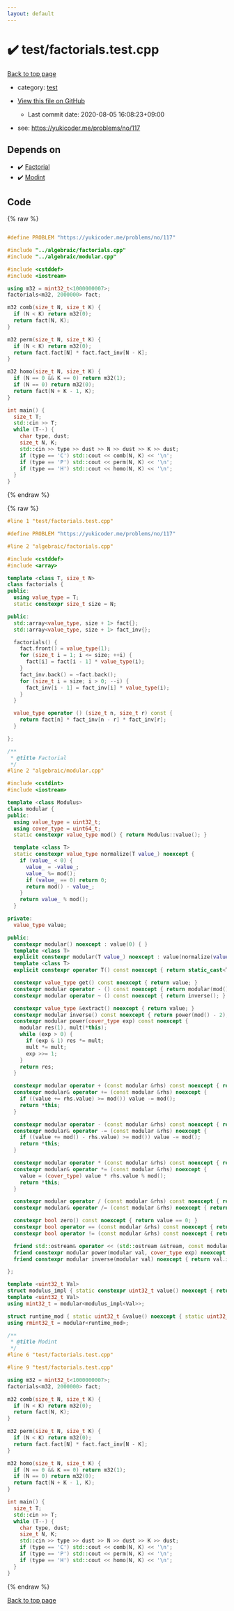 ```yaml
---
layout: default
---
```


<!-- mathjax config similar to math.stackexchange -->
<script type="text/javascript" async
  src="https://cdnjs.cloudflare.com/ajax/libs/mathjax/2.7.5/MathJax.js?config=TeX-MML-AM_CHTML">
</script>
<script type="text/x-mathjax-config">
  MathJax.Hub.Config({
    TeX: { equationNumbers: { autoNumber: "AMS" }},
    tex2jax: {
      inlineMath: [ ['$','$'] ],
      processEscapes: true
    },
    "HTML-CSS": { matchFontHeight: false },
    displayAlign: "left",
    displayIndent: "2em"
  });
</script>

<script type="text/javascript" src="https://cdnjs.cloudflare.com/ajax/libs/jquery/3.4.1/jquery.min.js"></script>
<script src="https://cdn.jsdelivr.net/npm/jquery-balloon-js@1.1.2/jquery.balloon.min.js" integrity="sha256-ZEYs9VrgAeNuPvs15E39OsyOJaIkXEEt10fzxJ20+2I=" crossorigin="anonymous"></script>
<script type="text/javascript" src="../../assets/js/copy-button.js"></script>
<link rel="stylesheet" href="../../assets/css/copy-button.css" />


# :heavy_check_mark: test/factorials.test.cpp

<a href="../../index.html">Back to top page</a>

* category: <a href="../../index.html#098f6bcd4621d373cade4e832627b4f6">test</a>
* <a href="{{ site.github.repository_url }}/blob/master/test/factorials.test.cpp">View this file on GitHub</a>
    - Last commit date: 2020-08-05 16:08:23+09:00


* see: <a href="https://yukicoder.me/problems/no/117">https://yukicoder.me/problems/no/117</a>


## Depends on

* :heavy_check_mark: <a href="../../library/algebraic/factorials.cpp.html">Factorial</a>
* :heavy_check_mark: <a href="../../library/algebraic/modular.cpp.html">Modint</a>


## Code

<a id="unbundled"></a>
{% raw %}
```cpp

#define PROBLEM "https://yukicoder.me/problems/no/117"

#include "../algebraic/factorials.cpp"
#include "../algebraic/modular.cpp"

#include <cstddef>
#include <iostream>

using m32 = mint32_t<1000000007>;
factorials<m32, 2000000> fact;

m32 comb(size_t N, size_t K) {
  if (N < K) return m32(0);
  return fact(N, K);
}

m32 perm(size_t N, size_t K) {
  if (N < K) return m32(0);
  return fact.fact[N] * fact.fact_inv[N - K];
}

m32 homo(size_t N, size_t K) {
  if (N == 0 && K == 0) return m32(1);
  if (N == 0) return m32(0);
  return fact(N + K - 1, K);
}

int main() {
  size_t T;
  std::cin >> T;
  while (T--) {
    char type, dust;
    size_t N, K;
    std::cin >> type >> dust >> N >> dust >> K >> dust;
    if (type == 'C') std::cout << comb(N, K) << '\n';
    if (type == 'P') std::cout << perm(N, K) << '\n';
    if (type == 'H') std::cout << homo(N, K) << '\n';
  }
}

```
{% endraw %}

<a id="bundled"></a>
{% raw %}
```cpp
#line 1 "test/factorials.test.cpp"

#define PROBLEM "https://yukicoder.me/problems/no/117"

#line 2 "algebraic/factorials.cpp"

#include <cstddef>
#include <array>

template <class T, size_t N>
class factorials {
public:
  using value_type = T;
  static constexpr size_t size = N;

public:
  std::array<value_type, size + 1> fact{};
  std::array<value_type, size + 1> fact_inv{};

  factorials() {
    fact.front() = value_type(1);
    for (size_t i = 1; i <= size; ++i) {
      fact[i] = fact[i - 1] * value_type(i);
    }
    fact_inv.back() = ~fact.back();
    for (size_t i = size; i > 0; --i) {
      fact_inv[i - 1] = fact_inv[i] * value_type(i);
    }
  }

  value_type operator () (size_t n, size_t r) const {
    return fact[n] * fact_inv[n - r] * fact_inv[r];
  }

};

/**
 * @title Factorial
 */
#line 2 "algebraic/modular.cpp"

#include <cstdint>
#include <iostream>

template <class Modulus>
class modular {
public:
  using value_type = uint32_t;
  using cover_type = uint64_t;
  static constexpr value_type mod() { return Modulus::value(); }

  template <class T>
  static constexpr value_type normalize(T value_) noexcept {
    if (value_ < 0) {
      value_ = -value_;
      value_ %= mod();
      if (value_ == 0) return 0;
      return mod() - value_;
    }
    return value_ % mod();
  }

private:
  value_type value;

public:
  constexpr modular() noexcept : value(0) { }
  template <class T>
  explicit constexpr modular(T value_) noexcept : value(normalize(value_)) { }
  template <class T>
  explicit constexpr operator T() const noexcept { return static_cast<T>(value); }

  constexpr value_type get() const noexcept { return value; }
  constexpr modular operator - () const noexcept { return modular(mod() - value); }
  constexpr modular operator ~ () const noexcept { return inverse(); }

  constexpr value_type &extract() noexcept { return value; }
  constexpr modular inverse() const noexcept { return power(mod() - 2); }
  constexpr modular power(cover_type exp) const noexcept {
    modular res(1), mult(*this);
    while (exp > 0) {
      if (exp & 1) res *= mult;
      mult *= mult;
      exp >>= 1;
    }
    return res;
  }

  constexpr modular operator + (const modular &rhs) const noexcept { return modular(*this) += rhs; }
  constexpr modular& operator += (const modular &rhs) noexcept { 
    if ((value += rhs.value) >= mod()) value -= mod(); 
    return *this; 
  }

  constexpr modular operator - (const modular &rhs) const noexcept { return modular(*this) -= rhs; }
  constexpr modular& operator -= (const modular &rhs) noexcept { 
    if ((value += mod() - rhs.value) >= mod()) value -= mod(); 
    return *this; 
  }

  constexpr modular operator * (const modular &rhs) const noexcept { return modular(*this) *= rhs; }
  constexpr modular& operator *= (const modular &rhs) noexcept { 
    value = (cover_type) value * rhs.value % mod();
    return *this;
  }

  constexpr modular operator / (const modular &rhs) const noexcept { return modular(*this) /= rhs; }
  constexpr modular& operator /= (const modular &rhs) noexcept { return (*this) *= rhs.inverse(); }

  constexpr bool zero() const noexcept { return value == 0; }
  constexpr bool operator == (const modular &rhs) const noexcept { return value == rhs.value; }
  constexpr bool operator != (const modular &rhs) const noexcept { return value != rhs.value; }

  friend std::ostream& operator << (std::ostream &stream, const modular &rhs) { return stream << rhs.value; }
  friend constexpr modular power(modular val, cover_type exp) noexcept { return val.power(exp); }
  friend constexpr modular inverse(modular val) noexcept { return val.inverse(); }

};

template <uint32_t Val>
struct modulus_impl { static constexpr uint32_t value() noexcept { return Val; } };
template <uint32_t Val>
using mint32_t = modular<modulus_impl<Val>>;

struct runtime_mod { static uint32_t &value() noexcept { static uint32_t val = 0; return val; } };
using rmint32_t = modular<runtime_mod>;

/**
 * @title Modint
 */
#line 6 "test/factorials.test.cpp"

#line 9 "test/factorials.test.cpp"

using m32 = mint32_t<1000000007>;
factorials<m32, 2000000> fact;

m32 comb(size_t N, size_t K) {
  if (N < K) return m32(0);
  return fact(N, K);
}

m32 perm(size_t N, size_t K) {
  if (N < K) return m32(0);
  return fact.fact[N] * fact.fact_inv[N - K];
}

m32 homo(size_t N, size_t K) {
  if (N == 0 && K == 0) return m32(1);
  if (N == 0) return m32(0);
  return fact(N + K - 1, K);
}

int main() {
  size_t T;
  std::cin >> T;
  while (T--) {
    char type, dust;
    size_t N, K;
    std::cin >> type >> dust >> N >> dust >> K >> dust;
    if (type == 'C') std::cout << comb(N, K) << '\n';
    if (type == 'P') std::cout << perm(N, K) << '\n';
    if (type == 'H') std::cout << homo(N, K) << '\n';
  }
}

```
{% endraw %}

<a href="../../index.html">Back to top page</a>

